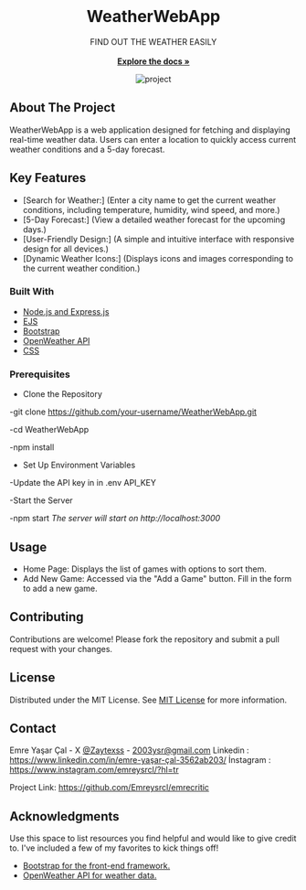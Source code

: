                          
<br/>
<div align="center">

<h1 align="center">WeatherWebApp</h1>
<p align="center">
FIND OUT THE WEATHER EASILY
<br/>
<br/>
<a href="https://github.com/Emreysrcl/WeatherWebApp"><strong>Explore the docs »</strong></a>

  

![project](https://github.com/user-attachments/assets/29122a06-08cf-49aa-b429-341d6b3b5d24)


</p>
</div>

 ## About The Project



WeatherWebApp is a web application designed for fetching and displaying real-time weather data. Users can enter a location to quickly access current weather conditions and a 5-day forecast.

## Key Features
- [Search for Weather:] (Enter a city name to get the current weather conditions, including temperature, humidity, wind speed, and more.)
- [5-Day Forecast:] (View a detailed weather forecast for the upcoming days.)
- [User-Friendly Design:] (A simple and intuitive interface with responsive design for all devices.)
- [Dynamic Weather Icons:] (Displays icons and images corresponding to the current weather condition.)


 ### Built With



- [Node.js and Express.js](https://nodejs.org/en)
- [EJS](https://ejs.co)
- [Bootstrap](https://getbootstrap.com)
- [OpenWeather API](https://openweathermap.org/api)
- [CSS](https://www.w3schools.com/css/)
 ### Prerequisites

- Clone the Repository

-git clone https://github.com/your-username/WeatherWebApp.git

-cd WeatherWebApp

-npm install

- Set Up Environment Variables

-Update the API key in in .env API_KEY

-Start the Server


-npm start
*The server will start on http://localhost:3000*
 ## Usage

 - Home Page: Displays the list of games with options to sort them.
- Add New Game: Accessed via the "Add a Game" button. Fill in the form to add a new game.

 ## Contributing

Contributions are welcome! Please fork the repository and submit a pull request with your changes.
 ## License

Distributed under the MIT License. See [MIT License](https://opensource.org/licenses/MIT) for more information.
 ## Contact

Emre Yaşar Çal - X [@Zaytexss](https://twitter.com/Zaytexss) - 2003ysr@gmail.com
Linkedin : https://www.linkedin.com/in/emre-yaşar-çal-3562ab203/
İnstagram : https://www.instagram.com/emreysrcl/?hl=tr

Project Link: https://github.com/Emreysrcl/emrecritic
 ## Acknowledgments

Use this space to list resources you find helpful and would like to give credit to. I've included a few of my favorites to kick things off!


- [Bootstrap for the front-end framework.](https://getbootstrap.com)
- [OpenWeather API for weather data.](https://openweathermap.org/api)
